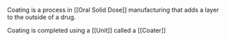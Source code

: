 Coating is a process in [[Oral Solid Dose]] manufacturing that adds a layer to the outside of a drug. 

Coating is completed using a [[Unit]] called a [[Coater]]

